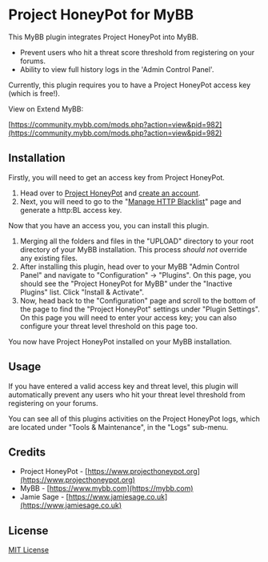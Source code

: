 # Project HoneyPot for MyBB

This MyBB plugin integrates Project HoneyPot into MyBB.

- Prevent users who hit a threat score threshold from registering on your forums.
- Ability to view full history logs in the 'Admin Control Panel'.

Currently, this plugin requires you to have a Project HoneyPot access key (which is free!).

View on Extend MyBB:

[https://community.mybb.com/mods.php?action=view&pid=982](https://community.mybb.com/mods.php?action=view&pid=982)

## Installation

Firstly, you will need to get an access key from Project HoneyPot.
1. Head over to [Project HoneyPot](https://www.projecthoneypot.org/) and [create an account](https://www.projecthoneypot.org/create_account.php).
2. Next, you will need to go to the "[Manage HTTP Blacklist](https://www.projecthoneypot.org/httpbl_configure.php)" page and generate a http:BL access key.

Now that you have an access you, you can install this plugin.
1. Merging all the folders and files in the "UPLOAD" directory to your root directory of your MyBB installation. This process *should not* override any existing files.
2. After installing this plugin, head over to your MyBB "Admin Control Panel" and navigate to "Configuration" -> "Plugins". On this page, you should see the "Project HoneyPot for MyBB" under the "Inactive Plugins" list. Click "Install & Activate".
3. Now, head back to the "Configuration" page and scroll to the bottom of the page to find the "Project HoneyPot" settings under "Plugin Settings". On this page you will need to enter your access key; you can also configure your threat level threshold on this page too.

You now have Project HoneyPot installed on your MyBB installation.


## Usage

If you have entered a valid access key and threat level, this plugin will automatically prevent any users who hit your threat level threshold from registering on your forums.

You can see all of this plugins activities on the Project HoneyPot logs, which are located under "Tools & Maintenance", in the "Logs" sub-menu.

## Credits

- Project HoneyPot - [https://www.projecthoneypot.org](https://www.projecthoneypot.org)
- MyBB - [https://www.mybb.com](https://mybb.com)
- Jamie Sage - [https://www.jamiesage.co.uk](https://www.jamiesage.co.uk)

## License

[MIT License](https://github.com/jamiesage123/Project-HoneyPot-for-MyBB/blob/master/LICENSE)
